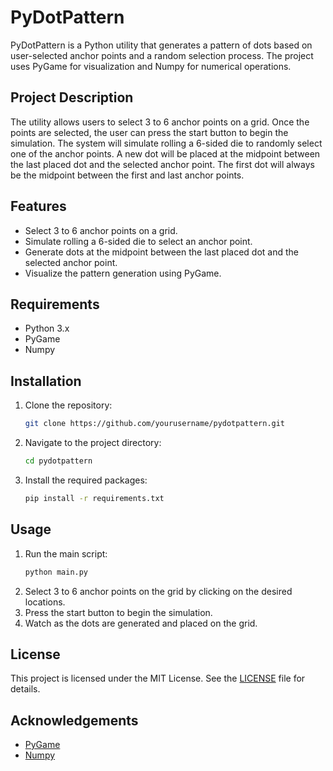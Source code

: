 # PyDotPattern

PyDotPattern is a Python utility that generates a pattern of dots based on user-selected anchor points and a random selection process. The project uses PyGame for visualization and Numpy for numerical operations.

## Project Description

The utility allows users to select 3 to 6 anchor points on a grid. Once the points are selected, the user can press the start button to begin the simulation. The system will simulate rolling a 6-sided die to randomly select one of the anchor points. A new dot will be placed at the midpoint between the last placed dot and the selected anchor point. The first dot will always be the midpoint between the first and last anchor points.

## Features

- Select 3 to 6 anchor points on a grid.
- Simulate rolling a 6-sided die to select an anchor point.
- Generate dots at the midpoint between the last placed dot and the selected anchor point.
- Visualize the pattern generation using PyGame.

## Requirements

- Python 3.x
- PyGame
- Numpy

## Installation

1. Clone the repository:
   ```sh
   git clone https://github.com/yourusername/pydotpattern.git
   ```
2. Navigate to the project directory:
   ```sh
   cd pydotpattern
   ```
3. Install the required packages:
   ```sh
   pip install -r requirements.txt
   ```

## Usage

1. Run the main script:
   ```sh
   python main.py
   ```
2. Select 3 to 6 anchor points on the grid by clicking on the desired locations.
3. Press the start button to begin the simulation.
4. Watch as the dots are generated and placed on the grid.

## License

This project is licensed under the MIT License. See the [LICENSE](LICENSE) file for details.

## Acknowledgements

- [PyGame](https://www.pygame.org/)
- [Numpy](https://numpy.org/)
